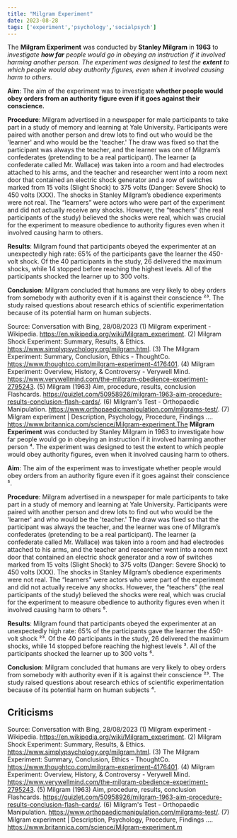 ```yaml
---
title: "Milgram Experiment"
date: 2023-08-28
tags: ['experiment','psychology','socialpsych']
---
```


The **Milgram Experiment** was conducted by **Stanley Milgram** in **1963** to *investigate **how far** people would go in obeying an instruction if it involved harming another person. The experiment was designed to test the **extent** to which people would obey authority figures, even when it involved causing harm to others.*

**Aim**: The aim of the experiment was to investigate **whether people would obey orders from an authority figure even if it goes against their conscience.**

**Procedure**: Milgram advertised in a newspaper for male participants to take part in a study of memory and learning at Yale University. Participants were paired with another person and drew lots to find out who would be the 'learner' and who would be the 'teacher.' The draw was fixed so that the participant was always the teacher, and the learner was one of Milgram’s confederates (pretending to be a real participant). The learner (a confederate called Mr. Wallace) was taken into a room and had electrodes attached to his arms, and the teacher and researcher went into a room next door that contained an electric shock generator and a row of switches marked from 15 volts (Slight Shock) to 375 volts (Danger: Severe Shock) to 450 volts (XXX). The shocks in Stanley Milgram’s obedience experiments were not real. The “learners” were actors who were part of the experiment and did not actually receive any shocks. However, the “teachers” (the real participants of the study) believed the shocks were real, which was crucial for the experiment to measure obedience to authority figures even when it involved causing harm to others.

**Results**: Milgram found that participants obeyed the experimenter at an unexpectedly high rate: 65% of the participants gave the learner the 450-volt shock. Of the 40 participants in the study, 26 delivered the maximum shocks, while 14 stopped before reaching the highest levels. All of the participants shocked the learner up to 300 volts.

**Conclusion**: Milgram concluded that humans are very likely to obey orders from somebody with authority even if it is against their conscience ²³. The study raised questions about research ethics of scientific experimentation because of its potential harm on human subjects.

Source: Conversation with Bing, 28/08/2023
(1) Milgram experiment - Wikipedia. https://en.wikipedia.org/wiki/Milgram_experiment.
(2) Milgram Shock Experiment: Summary, Results, & Ethics. https://www.simplypsychology.org/milgram.html.
(3) The Milgram Experiment: Summary, Conclusion, Ethics - ThoughtCo. https://www.thoughtco.com/milgram-experiment-4176401.
(4) Milgram Experiment: Overview, History, & Controversy - Verywell Mind. https://www.verywellmind.com/the-milgram-obedience-experiment-2795243.
(5) Milgram (1963) Aim, procedure, results, conclusion Flashcards. https://quizlet.com/50958926/milgram-1963-aim-procedure-results-conclusion-flash-cards/.
(6) Milgram's Test - Orthopaedic Manipulation. https://www.orthopaedicmanipulation.com/milgrams-test/.
(7) Milgram experiment | Description, Psychology, Procedure, Findings .... https://www.britannica.com/science/Milgram-experiment.The **Milgram Experiment** was conducted by Stanley Milgram in 1963 to investigate how far people would go in obeying an instruction if it involved harming another person ⁴. The experiment was designed to test the extent to which people would obey authority figures, even when it involved causing harm to others.

**Aim**: The aim of the experiment was to investigate whether people would obey orders from an authority figure even if it goes against their conscience ⁵.

**Procedure**: Milgram advertised in a newspaper for male participants to take part in a study of memory and learning at Yale University. Participants were paired with another person and drew lots to find out who would be the 'learner' and who would be the 'teacher.' The draw was fixed so that the participant was always the teacher, and the learner was one of Milgram’s confederates (pretending to be a real participant). The learner (a confederate called Mr. Wallace) was taken into a room and had electrodes attached to his arms, and the teacher and researcher went into a room next door that contained an electric shock generator and a row of switches marked from 15 volts (Slight Shock) to 375 volts (Danger: Severe Shock) to 450 volts (XXX). The shocks in Stanley Milgram’s obedience experiments were not real. The “learners” were actors who were part of the experiment and did not actually receive any shocks. However, the “teachers” (the real participants of the study) believed the shocks were real, which was crucial for the experiment to measure obedience to authority figures even when it involved causing harm to others ⁵.

**Results**: Milgram found that participants obeyed the experimenter at an unexpectedly high rate: 65% of the participants gave the learner the 450-volt shock ²³. Of the 40 participants in the study, 26 delivered the maximum shocks, while 14 stopped before reaching the highest levels ³. All of the participants shocked the learner up to 300 volts ⁵.

**Conclusion**: Milgram concluded that humans are very likely to obey orders from somebody with authority even if it is against their conscience ²³. The study raised questions about research ethics of scientific experimentation because of its potential harm on human subjects ⁴.

## Criticisms

Source: Conversation with Bing, 28/08/2023
(1) Milgram experiment - Wikipedia. https://en.wikipedia.org/wiki/Milgram_experiment.
(2) Milgram Shock Experiment: Summary, Results, & Ethics. https://www.simplypsychology.org/milgram.html.
(3) The Milgram Experiment: Summary, Conclusion, Ethics - ThoughtCo. https://www.thoughtco.com/milgram-experiment-4176401.
(4) Milgram Experiment: Overview, History, & Controversy - Verywell Mind. https://www.verywellmind.com/the-milgram-obedience-experiment-2795243.
(5) Milgram (1963) Aim, procedure, results, conclusion Flashcards. https://quizlet.com/50958926/milgram-1963-aim-procedure-results-conclusion-flash-cards/.
(6) Milgram's Test - Orthopaedic Manipulation. https://www.orthopaedicmanipulation.com/milgrams-test/.
(7) Milgram experiment | Description, Psychology, Procedure, Findings .... https://www.britannica.com/science/Milgram-experiment.m 